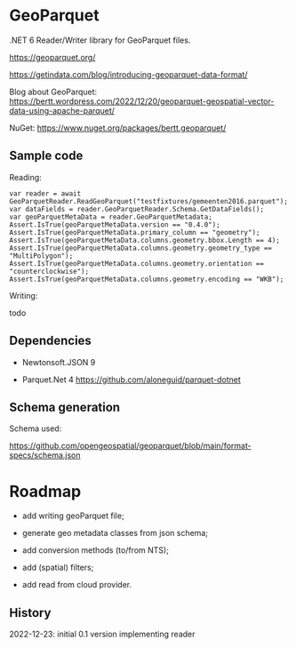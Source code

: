 # GeoParquet

.NET 6 Reader/Writer library for GeoParquet files.

https://geoparquet.org/

https://getindata.com/blog/introducing-geoparquet-data-format/

Blog about GeoParquet: https://bertt.wordpress.com/2022/12/20/geoparquet-geospatial-vector-data-using-apache-parquet/

NuGet: https://www.nuget.org/packages/bertt.geoparquet/

## Sample code

Reading:

```
var reader = await GeoParquetReader.ReadGeoParquet("testfixtures/gemeenten2016.parquet");
var dataFields = reader.GeoParquetReader.Schema.GetDataFields();
var geoParquetMetaData = reader.GeoParquetMetadata;
Assert.IsTrue(geoParquetMetaData.version == "0.4.0");
Assert.IsTrue(geoParquetMetaData.primary_column == "geometry");
Assert.IsTrue(geoParquetMetaData.columns.geometry.bbox.Length == 4);
Assert.IsTrue(geoParquetMetaData.columns.geometry.geometry_type == "MultiPolygon");
Assert.IsTrue(geoParquetMetaData.columns.geometry.orientation == "counterclockwise");
Assert.IsTrue(geoParquetMetaData.columns.geometry.encoding == "WKB");
```

Writing: 

todo 

## Dependencies

- Newtonsoft.JSON 9

- Parquet.Net 4 https://github.com/aloneguid/parquet-dotnet

## Schema generation 

Schema used: 

https://github.com/opengeospatial/geoparquet/blob/main/format-specs/schema.json

# Roadmap

- add writing geoParquet file;

- generate geo metadata classes from json schema;

- add conversion methods (to/from NTS);

- add (spatial) filters;

- add read from cloud provider.

## History

2022-12-23: initial 0.1 version implementing reader

